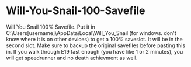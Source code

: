 # Will-You-Snail-100-Savefile
Will You Snail 100% Savefile. Put it in C:\Users\[username]\AppData\Local\Will_You_Snail (for windows. don't know where it is on other devices) to get a 100% saveslot. It will be in the second slot. Make sure to backup the original savefiles before pasting this in.
If you walk through E19 fast enough (you have like 1 or 2 minutes), you will get speedrunner and no death achievment as well.

